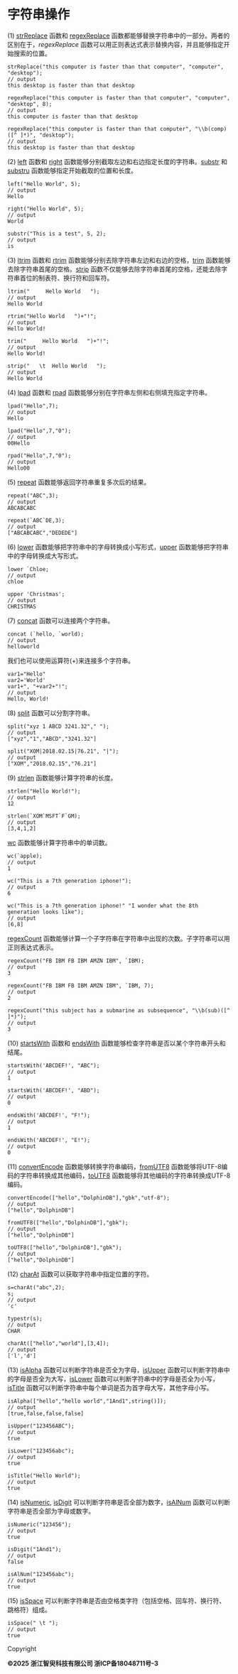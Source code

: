 # 字符串操作

(1) [strReplace](../../funcs/s/strReplace.html) 函数和 [regexReplace](../../funcs/r/regexReplace.html) 函数都能够替换字符串中的一部分。两者的区别在于，*regexReplace*
函数可以用正则表达式表示替换内容，并且能够指定开始搜索的位置。

```
strReplace("this computer is faster than that computer", "computer", "desktop");
// output
this desktop is faster than that desktop

regexReplace("this computer is faster than that computer", "computer", "desktop", 8);
// output
this computer is faster than that desktop

regexReplace("this computer is faster than that computer", "\\b(comp)([^ ]*)", "desktop");
// output
this desktop is faster than that desktop
```

(2) [left](../../funcs/l/left.html) 函数和 [right](../../funcs/r/right.html) 函数能够分别截取左边和右边指定长度的字符串。[substr](../../funcs/s/substr.html) 和 [substru](../../funcs/s/substru.html) 函数能够指定开始截取的位置和长度。

```
left("Hello World", 5);
// output
Hello

right("Hello World", 5);
// output
World

substr("This is a test", 5, 2);
// output
is
```

(3) [ltrim](../../funcs/l/ltrim.html) 函数和 [rtrim](../../funcs/r/rtrim.html) 函数能够分别去除字符串左边和右边的空格，[trim](../../funcs/t/trim.html) 函数能够去除字符串首尾的空格。[strip](../../funcs/s/strip.html) 函数不仅能够去除字符串首尾的空格，还能去除字符串首位的制表符、换行符和回车符。

```
ltrim("     Hello World   ");
// output
Hello World

rtrim("Hello World   ")+"!";
// output
Hello World!

trim("     Hello World   ")+"!";
// output
Hello World!

strip("   \t  Hello World   ");
// output
Hello World
```

(4) [lpad](../../funcs/l/lpad.html) 函数和 [rpad](../../funcs/r/rpad.html) 函数能够分别在字符串左侧和右侧填充指定字符串。

```
lpad("Hello",7);
// output
Hello

lpad("Hello",7,"0");
// output
00Hello

rpad("Hello",7,"0");
// output
Hello00
```

(5) [repeat](../../funcs/r/repeat.html) 函数能够返回字符串重复多次后的结果。

```
repeat("ABC",3);
// output
ABCABCABC

repeat(`ABC`DE,3);
// output
["ABCABCABC","DEDEDE"]
```

(6) [lower](../../funcs/l/lower.html) 函数能够把字符串中的字母转换成小写形式，[upper](../../funcs/u/upper.html) 函数能够把字符串中的字母转换成大写形式。

```
lower `Chloe;
// output
chloe

upper 'Christmas';
// output
CHRISTMAS
```

(7) [concat](../../funcs/c/concat.html) 函数可以连接两个字符串。

```
concat (`hello, `world);
// output
helloworld
```

我们也可以使用运算符(+)来连接多个字符串。

```
var1="Hello"
var2='World'
var1+", "+var2+"!";
// output
Hello, World!
```

(8) [split](../../funcs/s/split.html) 函数可以分割字符串。

```
split("xyz 1 ABCD 3241.32"," ");
// output
["xyz","1","ABCD","3241.32"]

split("XOM|2018.02.15|76.21", "|");
// output
["XOM","2018.02.15","76.21"]
```

(9) [strlen](../../funcs/s/strlen.html) 函数能够计算字符串的长度。

```
strlen("Hello World!");
// output
12

strlen(`XOM`MSFT`F`GM);
// output
[3,4,1,2]
```

[wc](../../funcs/w/wc.html) 函数能够计算字符串中的单词数。

```
wc(`apple);
// output
1

wc("This is a 7th generation iphone!");
// output
6

wc("This is a 7th generation iphone!" "I wonder what the 8th generation looks like");
// output
[6,8]
```

[regexCount](../../funcs/r/regexCount.html) 函数能够计算一个子字符串在字符串中出现的次数。子字符串可以用正则表达式表示。

```
regexCount("FB IBM FB IBM AMZN IBM", `IBM);
// output
3

regexCount("FB IBM FB IBM AMZN IBM", `IBM, 7);
// output
2

regexCount("this subject has a submarine as subsequence", "\\b(sub)([^ ]*)");
// output
3
```

(10) [startsWith](../../funcs/s/startsWith.html) 函数和 [endsWith](../../funcs/e/endsWith.html) 函数能够检查字符串是否以某个字符串开头和结尾。

```
startsWith('ABCDEF!', "ABC");
// output
1

startsWith('ABCDEF!', "ABD");
// output
0

endsWith('ABCDEF!', "F!");
// output
1

endsWith('ABCDEF!', "E!");
// output
0
```

(11) [convertEncode](../../funcs/c/convertEncode.html) 函数能够转换字符串编码，[fromUTF8](../../funcs/f/fromUTF8.html) 函数能够将UTF-8编码的字符串转换成其他编码，[toUTF8](../../funcs/t/toUTF8.html) 函数能够将其他编码的字符串转换成UTF-8编码。

```
convertEncode(["hello","DolphinDB"],"gbk","utf-8");
// output
["hello","DolphinDB"]

fromUTF8(["hello","DolphinDB"],"gbk");
// output
["hello","DolphinDB"]

toUTF8(["hello","DolphinDB"],"gbk");
// output
["hello","DolphinDB"]
```

(12) [charAt](../../funcs/c/charAt.html) 函数可以获取字符串中指定位置的字符。

```
s=charAt("abc",2);
s;
// output
'c'

typestr(s);
// output
CHAR

charAt(["hello","world"],[3,4]);
// output
['l','d']
```

(13) [isAlpha](../../funcs/i/isAlpha.html) 函数可以判断字符串是否全为字母，[isUpper](../../funcs/i/isUpper.html) 函数可以判断字符串中的字母是否全为大写，[isLower](../../funcs/i/isLower.html) 函数可以判断字符串中的字母是否全为小写，[isTitle](../../funcs/i/isTitle.html) 函数可以判断字符串中每个单词是否为首字母大写，其他字母小写。

```
isAlpha(["hello","hello world","1And1",string()]);
// output
[true,false,false,false]

isUpper("123456ABC");
// output
true

isLower("123456abc");
// output
true

isTitle("Hello World");
// output
true
```

(14) [isNumeric](../../funcs/i/isNumeric.html), [isDigit](../../funcs/i/isDigit.html) 可以判断字符串是否全部为数字，[isAlNum](../../funcs/i/isAlNum.html) 函数可以判断字符串是否全部为字母或数字。

```
isNumeric("123456");
// output
true

isDigit("1And1");
// output
false

isAlNum("123456abc");
// output
true
```

(15) [isSpace](../../funcs/i/isSpace.html) 可以判断字符串是否由空格类字符（包括空格、回车符、换行符、跳格符）组成。

```
isSpace(" \t ");
// output
true
```

Copyright

**©2025 浙江智臾科技有限公司 浙ICP备18048711号-3**
